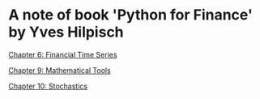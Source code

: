 # A note of book 'Python for Finance' by Yves Hilpisch

[Chapter 6: Financial Time Series](PyforFin_Chapter6/PyforFin_Chaper6.md)

[Chapter 9: Mathematical Tools](PyforFin_Chapter9/PyforFin_Chapter9.md)

[Chapter 10: Stochastics](PyforFin_Chapter10/PyforFin_Chapter10.md)

